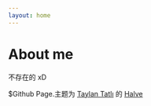 ```yaml
---
layout: home
---
```

# About me

不存在的 xD

$Github Page.主题为 [Taylan Tatlı](https://github.com/TaylanTatli) 的 [Halve](https://taylantatli.github.io/Halve/)









 





                     


                  



